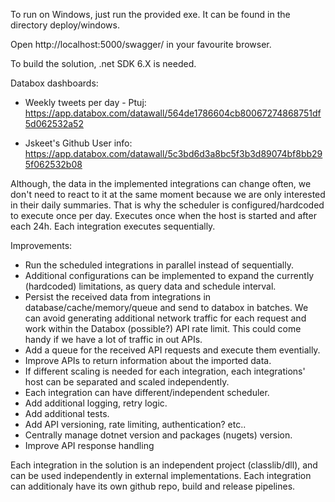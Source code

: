 ﻿To run on Windows, just run the provided exe. It can be found in the directory deploy/windows.
 
Open http://localhost:5000/swagger/ in your favourite browser. 


To build the solution, .net SDK 6.X is needed.


Databox dashboards: 

- Weekly tweets per day - Ptuj: https://app.databox.com/datawall/564de1786604cb80067274868751df5d062532a52

- Jskeet's Github User info: https://app.databox.com/datawall/5c3bd6d3a8bc5f3b3d89074bf8bb295f062532b08



Although, the data in the implemented integrations can change often, we don't need to react to it at the same moment 
because we are only interested in their daily summaries. That is why the scheduler is configured/hardcoded to execute once per day.
Executes once when the host is started and after each 24h. Each integration executes sequentially.

Improvements:
- Run the scheduled integrations in parallel instead of sequentially.
- Additional configurations can be implemented to expand the currently (hardcoded) limitations, as query data and schedule interval.
- Persist the received data from integrations in database/cache/memory/queue and send to databox in batches. We can avoid generating additional
network traffic for each request and work within the Databox (possible?) API rate limit. This could come handy if we have a lot of traffic in out APIs.
- Add a queue for the received API requests and execute them eventially.
- Improve APIs to return information about the imported data.
- If different scaling is needed for each integration, each integrations' host can be separated and scaled independently.
- Each integration can have different/independent scheduler.
- Add additional logging, retry logic.
- Add additional tests.
- Add API versioning, rate limiting, authentication? etc..
- Centrally manage dotnet version and packages (nugets) version.
- Improve API response handling
	
Each integration in the solution is an independent project (classlib/dll), and can be used independently in external implementations.
Each integration can additionaly have its own github repo, build and release pipelines.
